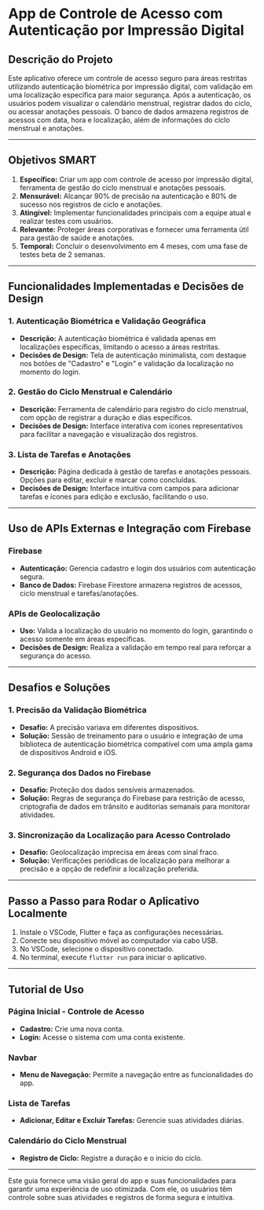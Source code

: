 # App de Controle de Acesso com Autenticação por Impressão Digital

## Descrição do Projeto
Este aplicativo oferece um controle de acesso seguro para áreas restritas utilizando autenticação biométrica por impressão digital, com validação em uma localização específica para maior segurança. Após a autenticação, os usuários podem visualizar o calendário menstrual, registrar dados do ciclo, ou acessar anotações pessoais. O banco de dados armazena registros de acessos com data, hora e localização, além de informações do ciclo menstrual e anotações.

---

## Objetivos SMART
1. **Específico:** Criar um app com controle de acesso por impressão digital, ferramenta de gestão do ciclo menstrual e anotações pessoais.
2. **Mensurável:** Alcançar 90% de precisão na autenticação e 80% de sucesso nos registros de ciclo e anotações.
3. **Atingível:** Implementar funcionalidades principais com a equipe atual e realizar testes com usuários.
4. **Relevante:** Proteger áreas corporativas e fornecer uma ferramenta útil para gestão de saúde e anotações.
5. **Temporal:** Concluir o desenvolvimento em 4 meses, com uma fase de testes beta de 2 semanas.

---

## Funcionalidades Implementadas e Decisões de Design

### 1. Autenticação Biométrica e Validação Geográfica
- **Descrição:** A autenticação biométrica é validada apenas em localizações específicas, limitando o acesso a áreas restritas. 
- **Decisões de Design:** Tela de autenticação minimalista, com destaque nos botões de "Cadastro" e "Login" e validação da localização no momento do login.

### 2. Gestão do Ciclo Menstrual e Calendário
- **Descrição:** Ferramenta de calendário para registro do ciclo menstrual, com opção de registrar a duração e dias específicos.
- **Decisões de Design:** Interface interativa com ícones representativos para facilitar a navegação e visualização dos registros.

### 3. Lista de Tarefas e Anotações
- **Descrição:** Página dedicada à gestão de tarefas e anotações pessoais. Opções para editar, excluir e marcar como concluídas.
- **Decisões de Design:** Interface intuitiva com campos para adicionar tarefas e ícones para edição e exclusão, facilitando o uso.

---

## Uso de APIs Externas e Integração com Firebase

### Firebase
- **Autenticação:** Gerencia cadastro e login dos usuários com autenticação segura.
- **Banco de Dados:** Firebase Firestore armazena registros de acessos, ciclo menstrual e tarefas/anotações.

### APIs de Geolocalização
- **Uso:** Valida a localização do usuário no momento do login, garantindo o acesso somente em áreas específicas.
- **Decisões de Design:** Realiza a validação em tempo real para reforçar a segurança do acesso.

---

## Desafios e Soluções

### 1. Precisão da Validação Biométrica
- **Desafio:** A precisão variava em diferentes dispositivos.
- **Solução:** Sessão de treinamento para o usuário e integração de uma biblioteca de autenticação biométrica compatível com uma ampla gama de dispositivos Android e iOS.

### 2. Segurança dos Dados no Firebase
- **Desafio:** Proteção dos dados sensíveis armazenados.
- **Solução:** Regras de segurança do Firebase para restrição de acesso, criptografia de dados em trânsito e auditorias semanais para monitorar atividades.

### 3. Sincronização da Localização para Acesso Controlado
- **Desafio:** Geolocalização imprecisa em áreas com sinal fraco.
- **Solução:** Verificações periódicas de localização para melhorar a precisão e a opção de redefinir a localização preferida.

---

## Passo a Passo para Rodar o Aplicativo Localmente

1. Instale o VSCode, Flutter e faça as configurações necessárias.
2. Conecte seu dispositivo móvel ao computador via cabo USB.
3. No VSCode, selecione o dispositivo conectado.
4. No terminal, execute `flutter run` para iniciar o aplicativo.

---

## Tutorial de Uso

### Página Inicial - Controle de Acesso
- **Cadastro:** Crie uma nova conta.
- **Login:** Acesse o sistema com uma conta existente.

### Navbar
- **Menu de Navegação:** Permite a navegação entre as funcionalidades do app.

### Lista de Tarefas
- **Adicionar, Editar e Excluir Tarefas:** Gerencie suas atividades diárias.
  
### Calendário do Ciclo Menstrual
- **Registro de Ciclo:** Registre a duração e o início do ciclo.

---

Este guia fornece uma visão geral do app e suas funcionalidades para garantir uma experiência de uso otimizada. Com ele, os usuários têm controle sobre suas atividades e registros de forma segura e intuitiva.

